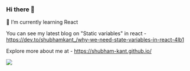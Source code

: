 ### Hi there 👋

 🌱 I’m currently learning React
 
  You can see my latest blog on "Static variables" in react - https://dev.to/shubhamkant_/why-we-need-state-variables-in-react-4lb1 
 
  Explore more about me at - https://shubham-kant.github.io/

 ![](https://komarev.com/ghpvc/?username=Shubham-kant&color=green)

<!--
**Shubham-kant/Shubham-kant** is a ✨ _special_ ✨ repository because its `README.md` (this file) appears on your GitHub profile.

Here are some ideas to get you started:

- 🔭 I’m currently working on ...
- 🌱 I’m currently learning ...
- 👯 I’m looking to collaborate on ...
- 🤔 I’m looking for help with ...
- 💬 Ask me about ...
- 📫 How to reach me: ...
- 😄 Pronouns: ...
- ⚡ Fun fact: ...
-->
